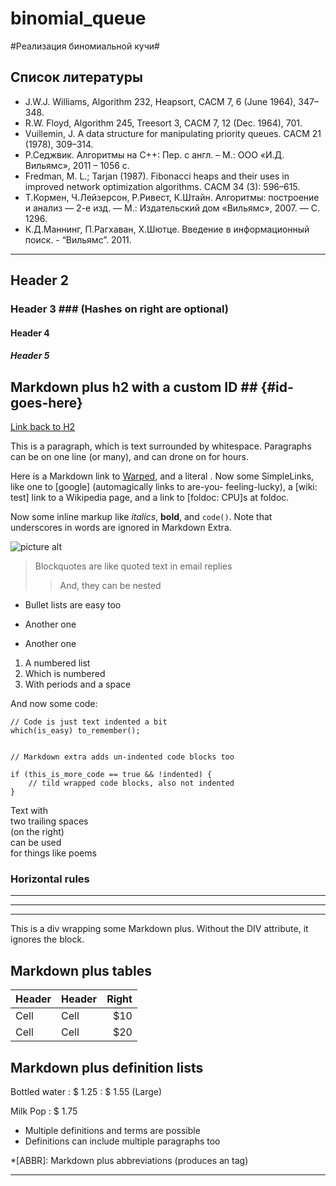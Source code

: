 binomial_queue
==============

#Реализация биномиальной кучи#



## Список литературы

* J.W.J. Williams, Algorithm 232, Heapsort, CACM 7, 6 (June 1964), 347–348.
* R.W. Floyd, Algorithm 245, Treesort 3, CACM 7, 12 (Dec. 1964), 701.
* Vuillemin, J. A data structure for manipulating priority queues. СACM 21 (1978), 309–314.
* Р.Седжвик. Алгоритмы на С++: Пер. с англ. – М.: ООО «И.Д. Вильямс», 2011 – 1056 с.
* Fredman, M. L.; Tarjan (1987). Fibonacci heaps and their uses in improved network optimization algorithms. СACM 34 (3): 596–615.
* Т.Кормен, Ч.Лейзерсон, Р.Ривест, К.Штайн. Алгоритмы: построение и анализ — 2-е изд. — М.: Издательский дом «Вильямс», 2007. — С. 1296.
* К.Д.Маннинг, П.Рагхаван, Х.Шютце. Введение в информационный поиск. - “Вильямс”. 2011.


____________________________
## Header 2 ##
### Header 3 ###             (Hashes on right are optional)
#### Header 4 ####
##### Header 5 #####

## Markdown plus h2 with a custom ID ##         {#id-goes-here}
[Link back to H2](#id-goes-here)

This is a paragraph, which is text surrounded by whitespace. Paragraphs can be on one 
line (or many), and can drone on for hours.  

Here is a Markdown link to [Warped](http://warpedvisions.org), and a literal . 
Now some SimpleLinks, like one to [google] (automagically links to are-you-
feeling-lucky), a [wiki: test] link to a Wikipedia page, and a link to 
[foldoc: CPU]s at foldoc.  

Now some inline markup like _italics_,  **bold**, and `code()`. Note that underscores in 
words are ignored in Markdown Extra.

![picture alt](/images/photo.jpeg "Title is optional")     

> Blockquotes are like quoted text in email replies
>> And, they can be nested

* Bullet lists are easy too
- Another one
+ Another one

1. A numbered list
2. Which is numbered
3. With periods and a space

And now some code:

    // Code is just text indented a bit
    which(is_easy) to_remember();

~~~

// Markdown extra adds un-indented code blocks too

if (this_is_more_code == true && !indented) {
    // tild wrapped code blocks, also not indented
}

~~~

Text with  
two trailing spaces  
(on the right)  
can be used  
for things like poems  

### Horizontal rules

* * * *
****
--------------------------

<div class="custom-class" markdown="1">
This is a div wrapping some Markdown plus.  Without the DIV attribute, it ignores the 
block. 
</div>

## Markdown plus tables ##

| Header | Header | Right  |
| ------ | ------ | -----: |
|  Cell  |  Cell  |   $10  |
|  Cell  |  Cell  |   $20  |


## Markdown plus definition lists ##

Bottled water
: $ 1.25
: $ 1.55 (Large)

Milk
Pop
: $ 1.75

* Multiple definitions and terms are possible
* Definitions can include multiple paragraphs too

*[ABBR]: Markdown plus abbreviations (produces an <abbr> tag)

_____________________
